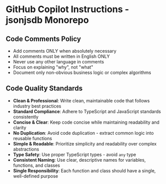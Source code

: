 # GitHub Copilot Instructions - jsonjsdb Monorepo

## Code Comments Policy

- Add comments ONLY when absolutely necessary
- All comments must be written in English ONLY
- Never use any other language in comments
- Focus on explaining "why", not "what"
- Document only non-obvious business logic or complex algorithms

## Code Quality Standards

- **Clean & Professional**: Write clean, maintainable code that follows industry best practices
- **Standard Compliance**: Adhere to TypeScript and JavaScript standards consistently
- **Concise & Clear**: Keep code concise while maintaining readability and clarity
- **No Duplication**: Avoid code duplication - extract common logic into reusable functions
- **Simple & Readable**: Prioritize simplicity and readability over complex abstractions
- **Type Safety**: Use proper TypeScript types - avoid `any` type
- **Consistent Naming**: Use clear, descriptive names for variables, functions, and classes
- **Single Responsibility**: Each function and class should have a single, well-defined purpose
